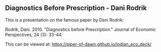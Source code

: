 ## Diagnostics Before Prescription - Dani Rodrik

This is a presentation on the famous paper by Dani Rodrik:

Rodrik, Dani. 2010. "Diagnostics before Prescription." Journal of Economic Perspectives, 24 (3): 33-44.

This can be viewed at:
https://piper-of-dawn.github.io/indian_eco_deck/
